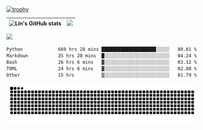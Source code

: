 [![trophy](https://github-profile-trophy.vercel.app/?username=ocss884&column=7)](https://github.com/ocss884)

| ![Lin's GitHub stats](https://github-readme-stats.vercel.app/api?username=ocss884&show_icons=true&hide_border=True&count_private=true) | ![](https://github-readme-streak-stats.herokuapp.com?user=ocss884&hide_border=true&date_format=M%20j%5B%2C%20Y%5D&ring=7EDDCF&fire=7EDDCF") |
| ------------------------------------------------------------ | ------------------------------------------------------------ |

![](https://komarev.com/ghpvc/?username=ocss884&color=brightgreen)

<!--START_SECTION:waka-->

```txt
Python             669 hrs 28 mins ████████████████████░░░░░   80.01 %
Markdown           35 hrs 28 mins  █░░░░░░░░░░░░░░░░░░░░░░░░   04.24 %
Bash               26 hrs 6 mins   ▓░░░░░░░░░░░░░░░░░░░░░░░░   03.12 %
TOML               24 hrs 6 mins   ▓░░░░░░░░░░░░░░░░░░░░░░░░   02.88 %
Other              15 hrs          ▒░░░░░░░░░░░░░░░░░░░░░░░░   01.79 %
```

<!--END_SECTION:waka-->

<p align="center">
   <img src="https://github.com/ocss884/ocss884/blob/output/github-snake.svg" alt="snake">
</p>
